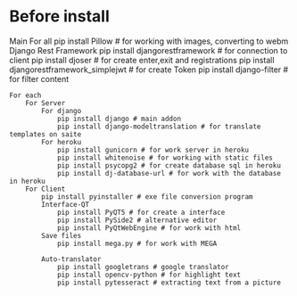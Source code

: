 # Before install

Main
	For all
		pip install Pillow # for working with images, converting to webm
		Django Rest Framework
			pip install djangorestframework # for connection to client
			pip install djoser # for create enter,exit and registrations
			pip install djangorestframework_simplejwt  # for create Token
			pip install django-filter # for filter content

	For each
		For Server
			For django
				pip install django # main addon
				pip install django-modeltranslation # for translate templates on saite
			For heroku
				pip install gunicorn # for work server in heroku
				pip install whitenoise # for working with static files
				pip install psycopg2 # for create database sql in heroku
				pip install dj-database-url # for work with the database in heroku
		For Client
			pip install pyinstaller # exe file conversion program
			Interface-QT
				pip install PyQT5 # for create a interface
				pip install PySide2 # alternative editor
				pip install PyQtWebEngine # for work with html
			Save files
				pip install mega.py # for work with MEGA 
				
			Auto-translator
				pip install googletrans # google translator
				pip install opencv-python # for highlight text
				pip install pytesseract # extracting text from a picture
